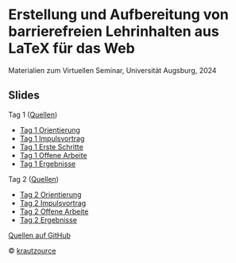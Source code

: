 # Erstellung und Aufbereitung von barrierefreien Lehrinhalten aus LaTeX für das Web

Materialien zum Virtuellen Seminar, Universität Augsburg, 2024

## Slides

Tag 1 ([Quellen](https://github.com/krautzource/workshop-augsburg-2024/teil1/))

- [Tag 1 Orientierung](https://krautzource.github.io/workshop-augsburg-2024/teil1/1-orientierung/)
- [Tag 1 Impulsvortrag](https://krautzource.github.io/workshop-augsburg-2024/teil1/2-impulsvortrag/)
- [Tag 1 Erste Schritte](https://krautzource.github.io/workshop-augsburg-2024/teil1/3-ersteSchritte/)
- [Tag 1 Offene Arbeite](https://krautzource.github.io/workshop-augsburg-2024/teil1/4-offeneArbeit/)
- [Tag 1 Ergebnisse](https://krautzource.github.io/workshop-augsburg-2024/teil1/5-ergebenisse/)

Tag 2 ([Quellen](https://github.com/krautzource/workshop-augsburg-2024/teil2/))

- [Tag 2 Orientierung](https://krautzource.github.io/workshop-augsburg-2024/teil2/1-orientierung/)
- [Tag 2 Impulsvortrag](https://krautzource.github.io/workshop-augsburg-2024/teil2/2-impulsvortrag/)
- [Tag 2 Offene Arbeite](https://krautzource.github.io/workshop-augsburg-2024/teil2/3-offeneArbeit/)
- [Tag 2 Ergebnisse](https://krautzource.github.io/workshop-augsburg-2024/teil2/4-ergebenisse/)


[Quellen auf GitHub](https://github.com/krautzource/workshop-augsburg-2024)

© [krautzource](https://krautzource.com)

